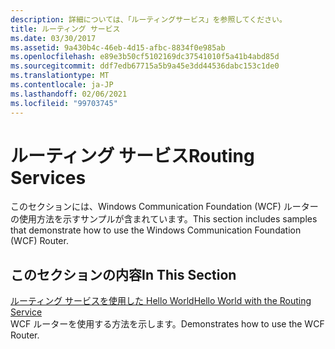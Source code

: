 ```yaml
---
description: 詳細については、「ルーティングサービス」を参照してください。
title: ルーティング サービス
ms.date: 03/30/2017
ms.assetid: 9a430b4c-46eb-4d15-afbc-8834f0e985ab
ms.openlocfilehash: e89e3b50cf5102169dc37541010f5a41b4abd85d
ms.sourcegitcommit: ddf7edb67715a5b9a45e3dd44536dabc153c1de0
ms.translationtype: MT
ms.contentlocale: ja-JP
ms.lasthandoff: 02/06/2021
ms.locfileid: "99703745"
---
```

# <a name="routing-services"></a><span data-ttu-id="0d48e-103">ルーティング サービス</span><span class="sxs-lookup"><span data-stu-id="0d48e-103">Routing Services</span></span>

<span data-ttu-id="0d48e-104">このセクションには、Windows Communication Foundation (WCF) ルーターの使用方法を示すサンプルが含まれています。</span><span class="sxs-lookup"><span data-stu-id="0d48e-104">This section includes samples that demonstrate how to use the Windows Communication Foundation (WCF) Router.</span></span>  
  
## <a name="in-this-section"></a><span data-ttu-id="0d48e-105">このセクションの内容</span><span class="sxs-lookup"><span data-stu-id="0d48e-105">In This Section</span></span>  

 [<span data-ttu-id="0d48e-106">ルーティング サービスを使用した Hello World</span><span class="sxs-lookup"><span data-stu-id="0d48e-106">Hello World with the Routing Service</span></span>](hello-world-with-the-routing-service.md)  
 <span data-ttu-id="0d48e-107">WCF ルーターを使用する方法を示します。</span><span class="sxs-lookup"><span data-stu-id="0d48e-107">Demonstrates how to use the WCF Router.</span></span>
